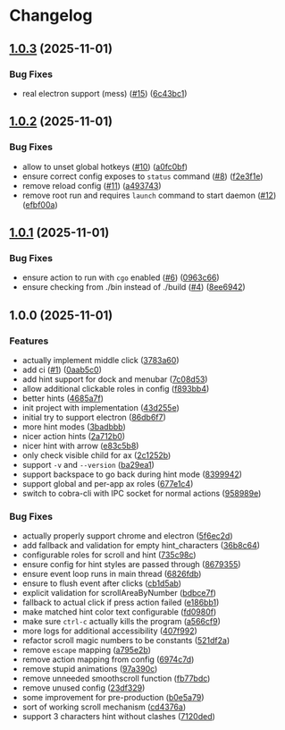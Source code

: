 # Changelog

## [1.0.3](https://github.com/y3owk1n/govim/compare/v1.0.2...v1.0.3) (2025-11-01)


### Bug Fixes

* real electron support (mess) ([#15](https://github.com/y3owk1n/govim/issues/15)) ([6c43bc1](https://github.com/y3owk1n/govim/commit/6c43bc17278f9ba23c3728a3af55b8e7567d5842))

## [1.0.2](https://github.com/y3owk1n/govim/compare/v1.0.1...v1.0.2) (2025-11-01)


### Bug Fixes

* allow to unset global hotkeys ([#10](https://github.com/y3owk1n/govim/issues/10)) ([a0fc0bf](https://github.com/y3owk1n/govim/commit/a0fc0bfec23673e07b9981fdf2b55a2a9c3ce4ab))
* ensure correct config exposes to `status` command ([#8](https://github.com/y3owk1n/govim/issues/8)) ([f2e3f1e](https://github.com/y3owk1n/govim/commit/f2e3f1ead92dc412bddabb0082bd0f851a3eeb4e))
* remove reload config ([#11](https://github.com/y3owk1n/govim/issues/11)) ([a493743](https://github.com/y3owk1n/govim/commit/a4937433777f40aee7ced39653aa168a4f738020))
* remove root run and requires `launch` command to start daemon ([#12](https://github.com/y3owk1n/govim/issues/12)) ([efbf00a](https://github.com/y3owk1n/govim/commit/efbf00a88388cd66618ec8fe79f69ce117728902))

## [1.0.1](https://github.com/y3owk1n/govim/compare/v1.0.0...v1.0.1) (2025-11-01)


### Bug Fixes

* ensure action to run with `cgo` enabled ([#6](https://github.com/y3owk1n/govim/issues/6)) ([0963c66](https://github.com/y3owk1n/govim/commit/0963c66e5ce204048f91c06ffedf20fec572f37f))
* ensure checking from ./bin instead of ./build ([#4](https://github.com/y3owk1n/govim/issues/4)) ([8ee6942](https://github.com/y3owk1n/govim/commit/8ee6942ab960d81a0b3f3409443cbd076162d3e8))

## 1.0.0 (2025-11-01)


### Features

* actually implement middle click ([3783a60](https://github.com/y3owk1n/govim/commit/3783a6008ebfc0aad4718d4bc151f8e2ee58d1cb))
* add ci ([#1](https://github.com/y3owk1n/govim/issues/1)) ([0aab5c0](https://github.com/y3owk1n/govim/commit/0aab5c0e0d23f8c76f8b116e777cdd04fc05f239))
* add hint support for dock and menubar ([7c08d53](https://github.com/y3owk1n/govim/commit/7c08d533304fffa8eafccde51bffd8a31789161e))
* allow additional clickable roles in config ([f893bb4](https://github.com/y3owk1n/govim/commit/f893bb4fe3da2680cf01ea4a369b66e7cfad22f2))
* better hints ([4685a7f](https://github.com/y3owk1n/govim/commit/4685a7f1e219cc73f1673192a915afdaa4142746))
* init project with implementation ([43d255e](https://github.com/y3owk1n/govim/commit/43d255ee3995f4dbaea09ab5c75c5eeb6454a404))
* initial try to support electron ([86db6f7](https://github.com/y3owk1n/govim/commit/86db6f7611b7059fd54827cf87bf8a2e74ed809a))
* more hint modes ([3badbbb](https://github.com/y3owk1n/govim/commit/3badbbb22254ed7a1342ddf1f895eeb21957d1e1))
* nicer action hints ([2a712b0](https://github.com/y3owk1n/govim/commit/2a712b0b71bae4aa7a9d4ef54c799cac0ca0d7df))
* nicer hint with arrow ([e83c5b8](https://github.com/y3owk1n/govim/commit/e83c5b86a72acb9a2008d79fcf6fd9a135170c03))
* only check visible child for ax ([2c1252b](https://github.com/y3owk1n/govim/commit/2c1252b79a7229d81854aaebebe7178f60ab8b27))
* support `-v` and `--version` ([ba29ea1](https://github.com/y3owk1n/govim/commit/ba29ea183b6fbb5ecb48e2d865037378a4afaf35))
* support backspace to go back during hint mode ([8399942](https://github.com/y3owk1n/govim/commit/8399942e996f0d192478de8bc34eb508cfcb4df5))
* support global and per-app ax roles ([677e1c4](https://github.com/y3owk1n/govim/commit/677e1c4e3f4f7bbd63aa2ac9087ed26ba012204c))
* switch to cobra-cli with IPC socket for normal actions ([958989e](https://github.com/y3owk1n/govim/commit/958989e21f325fe30c85d27cd5721d9b6b9df426))


### Bug Fixes

* actually properly support chrome and electron ([5f6ec2d](https://github.com/y3owk1n/govim/commit/5f6ec2d22aa0d3893894507ec6db3be4e64d52b6))
* add fallback and validation for empty hint_characters ([36b8c64](https://github.com/y3owk1n/govim/commit/36b8c645ba5ea29953946201e76d6dda3a864067))
* configurable roles for scroll and hint ([735c98c](https://github.com/y3owk1n/govim/commit/735c98ceffe8a60392467b462ba8b686940f4327))
* ensure config for hint styles are passed through ([8679355](https://github.com/y3owk1n/govim/commit/867935560a17f9d2fbce1978ee581dfda9fddae3))
* ensure event loop runs in main thread ([6826fdb](https://github.com/y3owk1n/govim/commit/6826fdb05e6b9373135562d7f6bdb38e21d35ad7))
* ensure to flush event after clicks ([cb1d5ab](https://github.com/y3owk1n/govim/commit/cb1d5ab5c7cf4cdbf5010c87576755752eb48f09))
* explicit validation for scrollAreaByNumber ([bdbce7f](https://github.com/y3owk1n/govim/commit/bdbce7f4992d728b8ab583ffa840245925b8654b))
* fallback to actual click if press action failed ([e186bb1](https://github.com/y3owk1n/govim/commit/e186bb1dad3d41f81ef0c9352e963ca1be555b03))
* make matched hint color text configurable ([fd0980f](https://github.com/y3owk1n/govim/commit/fd0980f9ddd18de75e5e2fc7e09182731aab683b))
* make sure `ctrl-c` actually kills the program ([a566cf9](https://github.com/y3owk1n/govim/commit/a566cf958db4441399df4a446b45b63b69015245))
* more logs for additional accessibility ([407f992](https://github.com/y3owk1n/govim/commit/407f99273a2c9f4c03455482d2f5aedefe29556f))
* refactor scroll magic numbers to be constants ([521df2a](https://github.com/y3owk1n/govim/commit/521df2acfd3e94ea1007b341773d7bbc8ce86365))
* remove `escape` mapping ([a795e2b](https://github.com/y3owk1n/govim/commit/a795e2bfb2d15fd154578d575761210c35f470db))
* remove action mapping from config ([6974c7d](https://github.com/y3owk1n/govim/commit/6974c7db0ce742e4fafa43ef3e3d9ff002f5d95e))
* remove stupid animations ([97a390c](https://github.com/y3owk1n/govim/commit/97a390c1734f5fa86ee6c9928c5c489bf7ce4247))
* remove unneeded smoothscroll function ([fb77bdc](https://github.com/y3owk1n/govim/commit/fb77bdc4163b6568e9dff8647485d74b3de37d2c))
* remove unused config ([23df329](https://github.com/y3owk1n/govim/commit/23df3293eae53f1f542aa5c26f0abf2a680bd51f))
* some improvement for pre-production ([b0e5a79](https://github.com/y3owk1n/govim/commit/b0e5a79cb3fac447482d50058f165c6492dcaeff))
* sort of working scroll mechanism ([cd4376a](https://github.com/y3owk1n/govim/commit/cd4376a83ffb5f6910d8e68f3fc423d32d098b03))
* support 3 characters hint without clashes ([7120ded](https://github.com/y3owk1n/govim/commit/7120ded044132cfe155665d5cfa70122201dea11))
